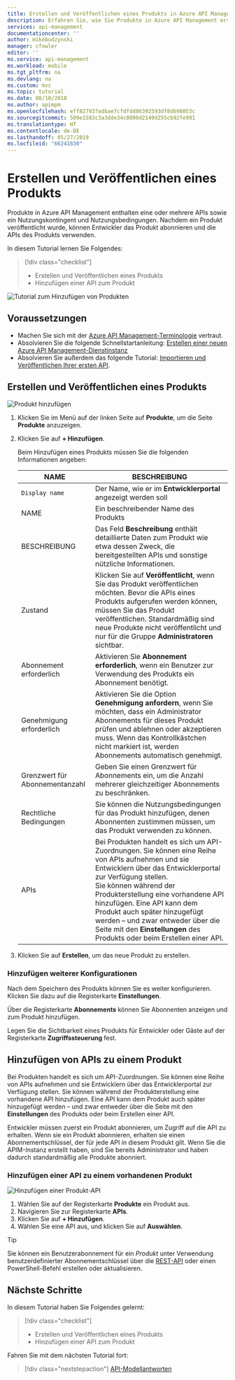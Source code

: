 ```yaml
---
title: Erstellen und Veröffentlichen eines Produkts in Azure API Management
description: Erfahren Sie, wie Sie Produkte in Azure API Management erstellen und veröffentlichen.
services: api-management
documentationcenter: ''
author: mikebudzynski
manager: cfowler
editor: ''
ms.service: api-management
ms.workload: mobile
ms.tgt_pltfrm: na
ms.devlang: na
ms.custom: mvc
ms.topic: tutorial
ms.date: 08/10/2018
ms.author: apimpm
ms.openlocfilehash: eff827937adbae7cfdfdd86392593df8d698053c
ms.sourcegitcommit: 509e1583c3a3dde34c8090d2149d255cb92fe991
ms.translationtype: HT
ms.contentlocale: de-DE
ms.lasthandoff: 05/27/2019
ms.locfileid: "66241830"
---
```

# <a name="create-and-publish-a-product"></a>Erstellen und Veröffentlichen eines Produkts  

Produkte in Azure API Management enthalten eine oder mehrere APIs sowie ein Nutzungskontingent und Nutzungsbedingungen. Nachdem ein Produkt veröffentlicht wurde, können Entwickler das Produkt abonnieren und die APIs des Produkts verwenden.  

In diesem Tutorial lernen Sie Folgendes:

> [!div class="checklist"]
> * Erstellen und Veröffentlichen eines Produkts
> * Hinzufügen einer API zum Produkt

![Tutorial zum Hinzufügen von Produkten](media/api-management-howto-add-products/added-product.png)

## <a name="prerequisites"></a>Voraussetzungen

+ Machen Sie sich mit der [Azure API Management-Terminologie](api-management-terminology.md) vertraut.
+ Absolvieren Sie die folgende Schnellstartanleitung: [Erstellen einer neuen Azure API Management-Dienstinstanz](get-started-create-service-instance.md)
+ Absolvieren Sie außerdem das folgende Tutorial: [Importieren und Veröffentlichen Ihrer ersten API](import-and-publish.md).

## <a name="create-and-publish-a-product"></a>Erstellen und Veröffentlichen eines Produkts

![Produkt hinzufügen](media/api-management-howto-add-products/02-create-publish-product-01.png)

1. Klicken Sie im Menü auf der linken Seite auf **Produkte**, um die Seite **Produkte** anzuzeigen.
2. Klicken Sie auf **+ Hinzufügen**.

    Beim Hinzufügen eines Produkts müssen Sie die folgenden Informationen angeben: 

    | NAME                     | BESCHREIBUNG                                                                                                                                                                                                                                                                                                             |
    |--------------------------|-------------------------------------------------------------------------------------------------------------------------------------------------------------------------------------------------------------------------------------------------------------------------------------------------------------------------|
    | `Display name`             | Der Name, wie er im **Entwicklerportal** angezeigt werden soll                                                                                                                                                                                                                                                        |
    | NAME                     | Ein beschreibender Name des Produkts                                                                                                                                                                                                                                                                                      |
    | BESCHREIBUNG              | Das Feld **Beschreibung** enthält detaillierte Daten zum Produkt wie etwa dessen Zweck, die bereitgestellten APIs und sonstige nützliche Informationen.                                                                                                                                               |
    | Zustand                    | Klicken Sie auf **Veröffentlicht**, wenn Sie das Produkt veröffentlichen möchten. Bevor die APIs eines Produkts aufgerufen werden können, müssen Sie das Produkt veröffentlichen. Standardmäßig sind neue Produkte nicht veröffentlicht und nur für die Gruppe **Administratoren** sichtbar.                                                                                      |
    | Abonnement erforderlich    | Aktivieren Sie **Abonnement erforderlich**, wenn ein Benutzer zur Verwendung des Produkts ein Abonnement benötigt.                                                                                                                                                                                                                                   |
    | Genehmigung erforderlich        | Aktivieren Sie die Option **Genehmigung anfordern**, wenn Sie möchten, dass ein Administrator Abonnements für dieses Produkt prüfen und ablehnen oder akzeptieren muss. Wenn das Kontrollkästchen nicht markiert ist, werden Abonnements automatisch genehmigt.                                                                                                                         |
    | Grenzwert für Abonnementanzahl | Geben Sie einen Grenzwert für Abonnements ein, um die Anzahl mehrerer gleichzeitiger Abonnements zu beschränken.                                                                                                                                                                                                                                |
    | Rechtliche Bedingungen              | Sie können die Nutzungsbedingungen für das Produkt hinzufügen, denen Abonnenten zustimmen müssen, um das Produkt verwenden zu können.                                                                                                                                                                                                             |
    | APIs                     | Bei Produkten handelt es sich um API-Zuordnungen. Sie können eine Reihe von APIs aufnehmen und sie Entwicklern über das Entwicklerportal zur Verfügung stellen. <br/> Sie können während der Produkterstellung eine vorhandene API hinzufügen. Eine API kann dem Produkt auch später hinzugefügt werden – und zwar entweder über die Seite mit den **Einstellungen** des Produkts oder beim Erstellen einer API. |

3. Klicken Sie auf **Erstellen**, um das neue Produkt zu erstellen.

### <a name="add-more-configurations"></a>Hinzufügen weiterer Konfigurationen

Nach dem Speichern des Produkts können Sie es weiter konfigurieren. Klicken Sie dazu auf die Registerkarte **Einstellungen**. 

Über die Registerkarte **Abonnements** können Sie Abonnenten anzeigen und zum Produkt hinzufügen.

Legen Sie die Sichtbarkeit eines Produkts für Entwickler oder Gäste auf der Registerkarte **Zugriffssteuerung** fest.

## <a name="add-apis"></a>Hinzufügen von APIs zu einem Produkt

Bei Produkten handelt es sich um API-Zuordnungen. Sie können eine Reihe von APIs aufnehmen und sie Entwicklern über das Entwicklerportal zur Verfügung stellen. Sie können während der Produkterstellung eine vorhandene API hinzufügen. Eine API kann dem Produkt auch später hinzugefügt werden – und zwar entweder über die Seite mit den **Einstellungen** des Produkts oder beim Erstellen einer API.

Entwickler müssen zuerst ein Produkt abonnieren, um Zugriff auf die API zu erhalten. Wenn sie ein Produkt abonnieren, erhalten sie einen Abonnementschlüssel, der für jede API in diesem Produkt gilt. Wenn Sie die APIM-Instanz erstellt haben, sind Sie bereits Administrator und haben dadurch standardmäßig alle Produkte abonniert.

### <a name="add-an-api-to-an-existing-product"></a>Hinzufügen einer API zu einem vorhandenen Produkt

![Hinzufügen einer Produkt-API](media/api-management-howto-add-products/02-create-publish-product-02.png)

1. Wählen Sie auf der Registerkarte **Produkte** ein Produkt aus.
2. Navigieren Sie zur Registerkarte **APIs**.
3. Klicken Sie auf **+ Hinzufügen**.
4. Wählen Sie eine API aus, und klicken Sie auf **Auswählen**.

> [!TIP]
> Sie können ein Benutzerabonnement für ein *Produkt* unter Verwendung benutzerdefinierter Abonnementschlüssel über die [REST-API](https://docs.microsoft.com/rest/api/apimanagement/2019-01-01/subscription/createorupdate) oder einen PowerShell-Befehl erstellen oder aktualisieren.

## <a name="next-steps"></a>Nächste Schritte

In diesem Tutorial haben Sie Folgendes gelernt:

> [!div class="checklist"]
> * Erstellen und Veröffentlichen eines Produkts
> * Hinzufügen einer API zum Produkt

Fahren Sie mit dem nächsten Tutorial fort:

> [!div class="nextstepaction"]
> [API-Modellantworten](mock-api-responses.md)
